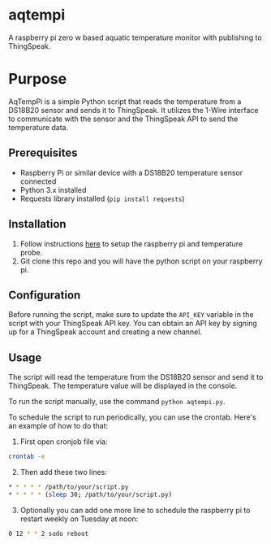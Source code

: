 # aqtempi
A raspberry pi zero w based aquatic temperature monitor with publishing to ThingSpeak.

# Purpose

AqTempPi is a simple Python script that reads the temperature from a DS18B20 sensor and sends it to ThingSpeak. It utilizes the 1-Wire interface to communicate with the sensor and the ThingSpeak API to send the temperature data.

## Prerequisites

- Raspberry Pi or similar device with a DS18B20 temperature sensor connected
- Python 3.x installed
- Requests library installed (`pip install requests`)

## Installation

1. Follow instructions [here](https://github.com/shalloran/aqtempi/blob/main/SETUP-PI.md) to setup the raspberry pi and temperature probe.
2. Git clone this repo and you will have the python script on your raspberry pi.

## Configuration

Before running the script, make sure to update the `API_KEY` variable in the script with your ThingSpeak API key. You can obtain an API key by signing up for a ThingSpeak account and creating a new channel.

## Usage

The script will read the temperature from the DS18B20 sensor and send it to ThingSpeak. The temperature value will be displayed in the console.

To run the script manually, use the command `python aqtempi.py`.

To schedule the script to run periodically, you can use the crontab. Here's an example of how to do that:

1. First open cronjob file via:

```bash
crontab -e
```

2. Then add these two lines:

```bash
* * * * * /path/to/your/script.py
* * * * * (sleep 30; /path/to/your/script.py)
```

3. Optionally you can add one more line to schedule the raspberry pi to restart weekly on Tuesday at noon: 

```bash
0 12 * * 2 sudo reboot
```